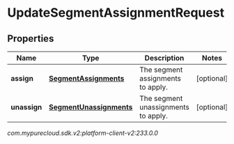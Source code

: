 # UpdateSegmentAssignmentRequest


## Properties

| Name | Type | Description | Notes |
| ------------ | ------------- | ------------- | ------------- |
| **assign** | [**SegmentAssignments**](SegmentAssignments) | The segment assignments to apply. |  [optional] |
| **unassign** | [**SegmentUnassignments**](SegmentUnassignments) | The segment unassignments to apply. |  [optional] |




_com.mypurecloud.sdk.v2:platform-client-v2:233.0.0_
